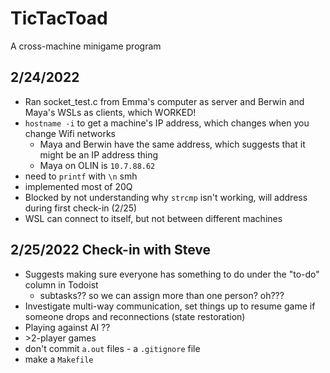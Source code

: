 # TicTacToad
A cross-machine minigame program

## 2/24/2022
* Ran socket_test.c from Emma's computer as server and Berwin and Maya's WSLs as clients, which WORKED!
* `hostname -i` to get a machine's IP address, which changes when you change Wifi networks
    * Maya and Berwin have the same address, which suggests that it might be an IP address thing
    * Maya on OLIN is `10.7.88.62`
* need to `printf` with `\n` smh
* implemented most of 20Q
* Blocked by not understanding why `strcmp` isn't working, will address during first check-in (2/25)
* WSL can connect to itself, but not between different machines

## 2/25/2022 Check-in with Steve
* Suggests making sure everyone has something to do under the "to-do" column in Todoist
    * subtasks?? so we can assign more than one person? oh???
* Investigate multi-way communication, set things up to resume game if someone drops and reconnections (state restoration)
* Playing against AI ??
* \>2-player games
* don't commit `a.out` files - a `.gitignore` file
* make a `Makefile`